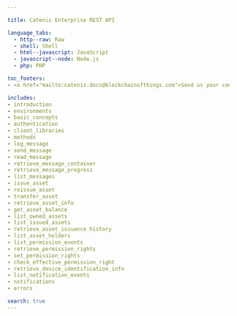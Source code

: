 ```yaml
---

title: Catenis Enterprise REST API

language_tabs:
  - http--raw: Raw
  - shell: Shell
  - html--javascript: JavaScript
  - javascript--node: Node.js
  - php: PHP

toc_footers:
- <a href="mailto:catenis.docs@blockchainofthings.com">Send us your comments</a>

includes:
- introduction
- environments
- basic_concepts
- authentication
- client_libraries
- methods
- log_message
- send_message
- read_message
- retrieve_message_container
- retrieve_message_progress
- list_messages
- issue_asset
- reissue_asset
- transfer_asset
- retrieve_asset_info
- get_asset_balance
- list_owned_assets
- list_issued_assets
- retrieve_asset_issuance_history
- list_asset_holders
- list_permission_events
- retrieve_permission_rights
- set_permission_rights
- check_effective_permission_right
- retrieve_device_identification_info
- list_notification_events
- notifications
- errors

search: true
---
```

